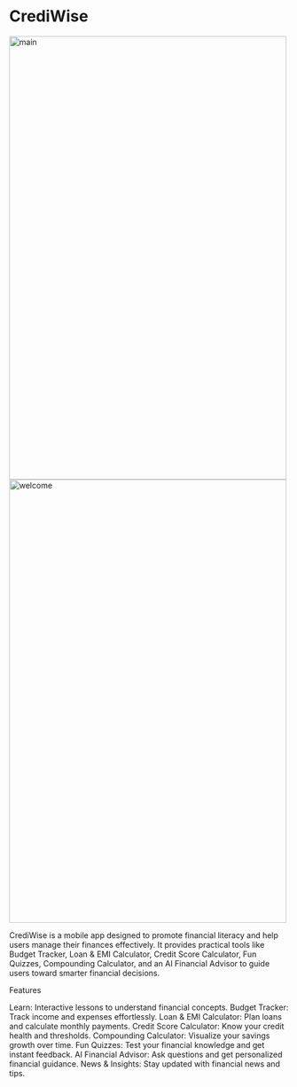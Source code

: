 # CrediWise

<img width="500" height="800" alt="main" src="https://github.com/user-attachments/assets/f549fac2-8fbb-4de6-824a-8f543b8af30b" />
<img width="500" height="800" alt="welcome" src="https://github.com/user-attachments/assets/cda0da5e-c014-4b64-a879-9ae79b83ab19" />


CrediWise is a mobile app designed to promote financial literacy and help users manage their finances effectively. It provides practical tools like Budget Tracker, Loan & EMI Calculator, Credit Score Calculator, Fun Quizzes, Compounding Calculator, and an AI Financial Advisor to guide users toward smarter financial decisions.

Features

Learn: Interactive lessons to understand financial concepts.
Budget Tracker: Track income and expenses effortlessly.
Loan & EMI Calculator: Plan loans and calculate monthly payments.
Credit Score Calculator: Know your credit health and thresholds.
Compounding Calculator: Visualize your savings growth over time.
Fun Quizzes: Test your financial knowledge and get instant feedback.
AI Financial Advisor: Ask questions and get personalized financial guidance.
News & Insights: Stay updated with financial news and tips.




